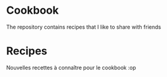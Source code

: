 # Cookbook
The repository contains recipes that I like to share with friends

# Recipes
Nouvelles recettes à connaître pour le cookbook :op

